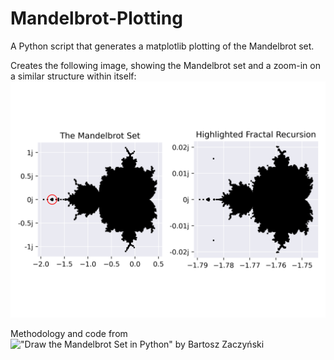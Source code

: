 # Mandelbrot-Plotting
A Python script that generates a matplotlib plotting of the Mandelbrot set.

Creates the following image, showing the Mandelbrot set and a zoom-in on a similar structure within itself:
![](https://github.com/tknorris23/Mandelbrot-Plotting/blob/main/mandelbrot.png?raw=true)

Methodology and code from !["Draw the Mandelbrot Set in Python" by Bartosz Zaczyński](https://realpython.com/mandelbrot-set-python/#the-map-of-julia-sets)
